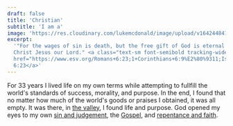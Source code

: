 ```yaml
---
draft: false
title: 'Christian'
subtitle: 'I am a'
image: 'https://res.cloudinary.com/lukemcdonald/image/upload/v1642448417/lukemcdonald-com/luke-baptism_i0ocwi.jpg'
excerpt:
  '"For the wages of sin is death, but the free gift of God is eternal life in
  Christ Jesus our Lord." <a class="text-sm font-semibold tracking-wide uppercase text-primary-800"
  href="https://www.esv.org/Romans+6:23;1+Corinthians+6:9%E2%80%9311;Isaiah+9:6%E2%80%937;Matthew+1:21%E2%80%9325;Colossians+1:15%E2%80%9317;Philippians+2:5%E2%80%9311;2+Corinthians+5:21;Isaiah+53;John+19:17%E2%80%9320;John+19:28%E2%80%9330;John+19:38%E2%80%9342;Matthew+28:5%E2%80%936/">Romans
  6:23</a>'
---
```


For 33 years I lived life on my own terms while attempting to fullfill the
world's standards of success, morality, and purpose. In the end, I found that no
matter how much of the world's goods or praises I obtained, it was all empty. It
was there, in
[the valley](https://www.thegospelcoalition.org/blogs/justin-taylor/the-valley-of-vision/),
I found life and purpose. God opened my eyes to my own
[sin and judgement](https://www.esv.org/Romans+1:18%E2%80%9332;Romans+2:5%E2%80%9311;Romans+3:23;Romans+3:2%E2%80%934;Revelation+21:8;Proverbs+6:16%E2%80%9319;Revelation+20:11%E2%80%9315;Hebrews+10:30%E2%80%9331;Psalm+111:10;Proverbs+1:7;Proverbs+9:10/),
the
[Gospel](https://www.esv.org/Romans+6:23;1+Corinthians+6:9%E2%80%9311;Isaiah+9:6%E2%80%937;Matthew+1:21%E2%80%9325;Colossians+1:15%E2%80%9317;Philippians+2:5%E2%80%9311;2+Corinthians+5:21;Isaiah+53;John+19:17%E2%80%9320;John+19:28%E2%80%9330;John+19:38%E2%80%9342;Matthew+28:5%E2%80%936/),
and
[repentance and faith](https://www.esv.org/Mark+1:15;Colossians+2:13%E2%80%9314;1+Peter+2:24;Romans+5:6%E2%80%939;Ephesians+2:8%E2%80%939;Romans+10:9%E2%80%9313;2+Corinthians+6:2;James+4:6%E2%80%9310;Hebrews+3:7%E2%80%938/)</a>.
